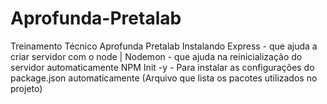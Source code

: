# Aprofunda-Pretalab
Treinamento Técnico Aprofunda Pretalab
Instalando 
Express - que ajuda a criar servidor com o node | 
Nodemon - que ajuda na reinicialização do servidor automaticamente
NPM Init -y - Para instalar as configurações do package.json automaticamente (Arquivo que lista os pacotes utilizados no projeto)
